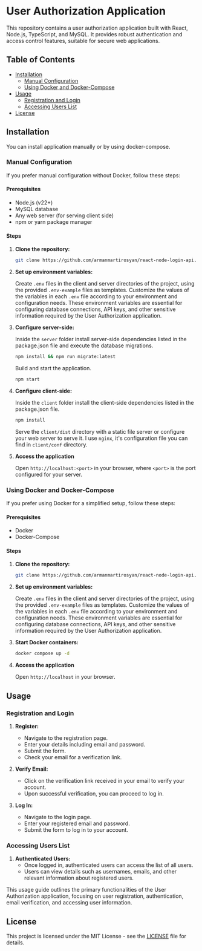 # User Authorization Application

This repository contains a user authorization application built with React, Node.js, TypeScript, and MySQL. It provides robust authentication and access control features, suitable for secure web applications.

## Table of Contents

- [Installation](#installation)
  - [Manual Configuration](#manual-configuration)
  - [Using Docker and Docker-Compose](#using-docker-and-docker-compose)
- [Usage](#usage)
  - [Registration and Login](#registration-and-login)
  - [Accessing Users List](#accessing-users-list)
- [License](#license)

## Installation

You can install application manually or by using docker-compose.

### Manual Configuration

If you prefer manual configuration without Docker, follow these steps:

#### Prerequisites

- Node.js (v22+)
- MySQL database
- Any web server (for serving client side)
- npm or yarn package manager

#### Steps

1. **Clone the repository:**

   ```bash
   git clone https://github.com/armanmartirosyan/react-node-login-api.git
   ```

2. **Set up environment variables:**

     Create `.env` files in the client and server directories of the project, using the provided `.env-example` files as templates. Customize the values of the variables in each `.env` file according to your environment and configuration needs. These environment variables are essential for configuring database connections, API keys, and other sensitive information required by the User Authorization application.

3. **Configure server-side:**

   Inside the `server` folder install server-side dependencies listed in the package.json file and execute the database migrations.

    ```bash
    npm install && npm run migrate:latest 
    ```

   Build and start the application.

    ```bash
    npm start
    ```

4. **Configure client-side:**

     Inside the `client` folder install the client-side dependencies listed in the package.json file.

     ```bash
     npm install
     ```

     Serve the `client/dist` directory with a static file server or configure your web server to serve it. I use `nginx`, it's configuration file you can find in `client/conf` directory.

5. **Access the application**

      Open `http://localhost:<port>` in your browser, where `<port>` is the port configured for your server.

### Using Docker and Docker-Compose

If you prefer using Docker for a simplified setup, follow these steps:

#### Prerequisites

- Docker
- Docker-Compose

#### Steps

1. **Clone the repository:**

   ```bash
   git clone https://github.com/armanmartirosyan/react-node-login-api.git
   ```

2. **Set up environment variables:**

     Create `.env` files in the client and server directories of the project, using the provided `.env-example` files as templates. Customize the values of the variables in each `.env` file according to your environment and configuration needs. These environment variables are essential for configuring database connections, API keys, and other sensitive information required by the User Authorization application.

3. **Start Docker containers:**

    ```bash
    docker compose up -d
    ```

4. **Access the application**

      Open `http://localhost` in your browser.

## Usage

### Registration and Login

1. **Register:**
   - Navigate to the registration page.
   - Enter your details including email and password.
   - Submit the form.
   - Check your email for a verification link.

2. **Verify Email:**
   - Click on the verification link received in your email to verify your account.
   - Upon successful verification, you can proceed to log in.

3. **Log In:**
   - Navigate to the login page.
   - Enter your registered email and password.
   - Submit the form to log in to your account.

### Accessing Users List

1. **Authenticated Users:**
   - Once logged in, authenticated users can access the list of all users.
   - Users can view details such as usernames, emails, and other relevant information about registered users.

This usage guide outlines the primary functionalities of the User Authorization application, focusing on user registration, authentication, email verification, and accessing user information.

## License

This project is licensed under the MIT License - see the [LICENSE](LICENSE) file for details.

